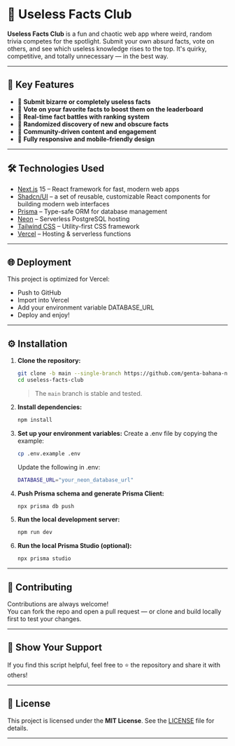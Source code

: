 # 🥊 Useless Facts Club

**Useless Facts Club** is a fun and chaotic web app where weird, random trivia competes for the spotlight. Submit your own absurd facts, vote on others, and see which useless knowledge rises to the top. It's quirky, competitive, and totally unnecessary — in the best way.

---

## 🔧 Key Features

- 🧠 **Submit bizarre or completely useless facts**
- 🔼 **Vote on your favorite facts to boost them on the leaderboard**
- 🥊 **Real-time fact battles with ranking system**
- 🎲 **Randomized discovery of new and obscure facts**
- 💬 **Community-driven content and engagement**
- 📱 **Fully responsive and mobile-friendly design**

---

## 🛠️ Technologies Used

- [Next.js](https://nextjs.org/) 15 – React framework for fast, modern web apps
- [Shadcn/UI](https://ui.shadcn.com/) – a set of reusable, customizable React components for building modern web interfaces
- [Prisma](https://www.prisma.io/) – Type-safe ORM for database management
- [Neon](https://neon.tech/) – Serverless PostgreSQL hosting
- [Tailwind CSS](https://tailwindcss.com/) – Utility-first CSS framework
- [Vercel](https://vercel.com/) – Hosting & serverless functions

---

## 🌐 Deployment

This project is optimized for Vercel:

- Push to GitHub
- Import into Vercel
- Add your environment variable DATABASE_URL
- Deploy and enjoy!

---

## ⚙️ Installation

1. **Clone the repository:**

   ```bash
   git clone -b main --single-branch https://github.com/genta-bahana-nagari/useless-facts-club.git
   cd useless-facts-club
   ```

   > The `main` branch is stable and tested.

2. **Install dependencies:**

   ```bash
   npm install
   ```

3. **Set up your environment variables:**
   Create a .env file by copying the example:

   ```bash
   cp .env.example .env
   ```

   Update the following in .env:

   ```bash
   DATABASE_URL="your_neon_database_url"
   ```

4. **Push Prisma schema and generate Prisma Client:**

   ```bash
   npx prisma db push
   ```

5. **Run the local development server:**

   ```bash
   npm run dev
   ```

6. **Run the local Prisma Studio (optional):**
   ```bash
   npx prisma studio
   ```

---

## 🤝 Contributing

Contributions are always welcome!  
You can fork the repo and open a pull request — or clone and build locally first to test your changes.

---

## 🌟 Show Your Support

If you find this script helpful, feel free to ⭐ the repository and share it with others!

---

## 📜 License

This project is licensed under the **MIT License**. See the [LICENSE](LICENSE) file for details.

---
